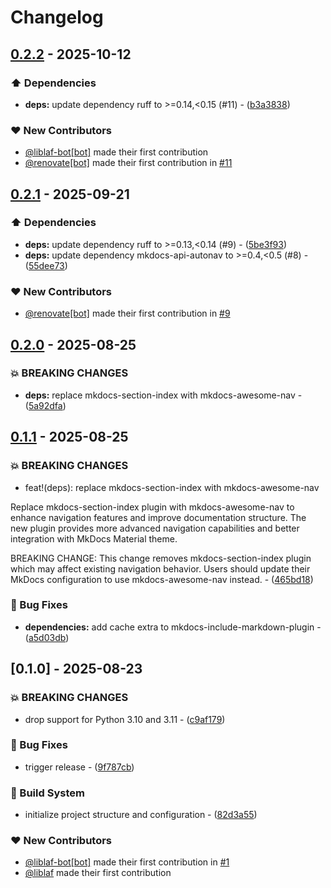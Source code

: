 # Changelog

## [0.2.2](https://github.com/liblaf/mkdocs-preset/compare/v0.2.1..v0.2.2) - 2025-10-12

### ⬆️ Dependencies

- **deps:** update dependency ruff to >=0.14,<0.15 (#11) - ([b3a3838](https://github.com/liblaf/mkdocs-preset/commit/b3a3838d25b7873bb86876ef6e33d6f0d5fd01f3))

### ❤️ New Contributors

- [@liblaf-bot[bot]](https://github.com/apps/liblaf-bot) made their first contribution
- [@renovate[bot]](https://github.com/apps/renovate) made their first contribution in [#11](https://github.com/liblaf/mkdocs-preset/pull/11)

## [0.2.1](https://github.com/liblaf/mkdocs-preset/compare/v0.2.0..v0.2.1) - 2025-09-21

### ⬆️ Dependencies

- **deps:** update dependency ruff to >=0.13,<0.14 (#9) - ([5be3f93](https://github.com/liblaf/mkdocs-preset/commit/5be3f930e77b600467e409d23f9f6f119291d863))
- **deps:** update dependency mkdocs-api-autonav to >=0.4,<0.5 (#8) - ([55dee73](https://github.com/liblaf/mkdocs-preset/commit/55dee73f05730cbfb326715132d29071dd086e34))

### ❤️ New Contributors

- [@renovate[bot]](https://github.com/apps/renovate) made their first contribution in [#9](https://github.com/liblaf/mkdocs-preset/pull/9)

## [0.2.0](https://github.com/liblaf/mkdocs-preset/compare/v0.1.1..v0.2.0) - 2025-08-25

### 💥 BREAKING CHANGES

- **deps:** replace mkdocs-section-index with mkdocs-awesome-nav - ([5a92dfa](https://github.com/liblaf/mkdocs-preset/commit/5a92dfa954cd8ec36489555b1e47c7eb1c368960))

## [0.1.1](https://github.com/liblaf/mkdocs-preset/compare/v0.1.0..v0.1.1) - 2025-08-25

### 💥 BREAKING CHANGES

- feat!(deps): replace mkdocs-section-index with mkdocs-awesome-nav

Replace mkdocs-section-index plugin with mkdocs-awesome-nav to enhance navigation features and improve documentation structure. The new plugin provides more advanced navigation capabilities and better integration with MkDocs Material theme.

BREAKING CHANGE: This change removes mkdocs-section-index plugin which may affect existing navigation behavior. Users should update their MkDocs configuration to use mkdocs-awesome-nav instead. - ([465bd18](https://github.com/liblaf/mkdocs-preset/commit/465bd18426f4c3aca6779bdb9d7e6d442a818cf0))

### 🐛 Bug Fixes

- **dependencies:** add cache extra to mkdocs-include-markdown-plugin - ([a5d03db](https://github.com/liblaf/mkdocs-preset/commit/a5d03db6eadcfbd7d934753a6205ea675f0eccc8))

## [0.1.0] - 2025-08-23

### 💥 BREAKING CHANGES

- drop support for Python 3.10 and 3.11 - ([c9af179](https://github.com/liblaf/mkdocs-preset/commit/c9af179333a4bc0770a7d8cb63ab4e0531f138be))

### 🐛 Bug Fixes

- trigger release - ([9f787cb](https://github.com/liblaf/mkdocs-preset/commit/9f787cbe7976d1014f1e2450ad118e73a2a9634b))

### 👷 Build System

- initialize project structure and configuration - ([82d3a55](https://github.com/liblaf/mkdocs-preset/commit/82d3a55af03fa8a0abe4b35d977e5761abdd4ee1))

### ❤️ New Contributors

- [@liblaf-bot[bot]](https://github.com/apps/liblaf-bot) made their first contribution in [#1](https://github.com/liblaf/mkdocs-preset/pull/1)
- [@liblaf](https://github.com/liblaf) made their first contribution
